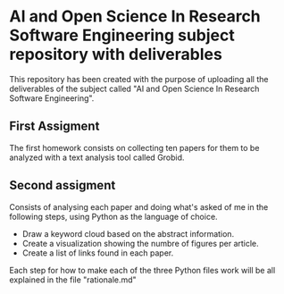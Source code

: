# AI and Open Science In Research Software Engineering subject repository with deliverables 

This repository has been created with the purpose of uploading all the deliverables of the subject called "AI and Open Science In Research Software Engineering".

## First Assigment
The first homework consists on collecting ten papers for them to be analyzed with a text analysis tool called Grobid.

## Second assigment

Consists of analysing each paper and doing what's asked of me in the following steps, using Python as the language of choice.
- Draw a keyword cloud based on the abstract information.
- Create a visualization showing the numbre of figures per article.
- Create a list of links found in each paper. 

Each step for how to make each of the three Python files work will be all explained in the file "rationale.md"



